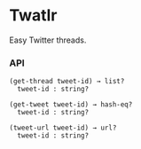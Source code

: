 # Twatlr

Easy Twitter threads.

### API

    (get-thread tweet-id) → list?
      tweet-id : string?

    (get-tweet tweet-id) → hash-eq?
      tweet-id : string?

    (tweet-url tweet-id) → url?
      tweet-id : string?
